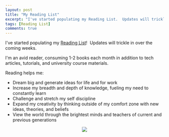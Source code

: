 ```yaml
---
layout: post
title: "My Reading List"
excerpt: "I've started populating my Reading List.  Updates will trickle in over the coming weeks."
tags: [Reading List]
comments: true
---
```


I've started populating my <a href="http://donnemartin.com/reading-list/" target="_blank">Reading List</a>!  Updates will trickle in over the coming weeks.

I'm an avid reader, consuming 1-2 books each month in addition to tech articles, tutorials, and university course materials.

Reading helps me:

* Dream big and generate ideas for life and for work
* Increase my breadth and depth of knowledge, fueling my need to constantly learn
* Challenge and stretch my self discipline
* Expand my creativity by thinking outside of my comfort zone with new ideas, theories, and beliefs
* View the world through the brightest minds and teachers of current and previous generations

<p align="center">
  <img src="https://raw.githubusercontent.com/donnemartin/donnemartin.github.io/master/images/war.jpg">
</p>
